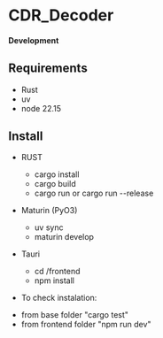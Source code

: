 # CDR_Decoder




#### Development

## Requirements

 - Rust
 - uv
 - node 22.15

## Install

* RUST
    - cargo install
    - cargo build
    - cargo run or cargo run --release

* Maturin (PyO3)
    - uv sync
    - maturin develop

* Tauri
    - cd /frontend
    - npm install

* To check instalation:
- from base folder "cargo test"
- from frontend folder "npm run dev"

